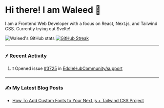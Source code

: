 # Hi there! I am Waleed 👋
I am a Frontend Web Developer with a focus on React, Next.js, and Tailwind CSS.
Currently trying out Svelte!

![Waleed's GitHub stats](https://github-readme-stats.vercel.app/api?username=waleedmumtaz&count_private=true&show_icons=true&theme=github_dark)
[![GitHub Streak](https://github-readme-streak-stats.herokuapp.com/?user=waleedmumtaz&theme=github-dark-blue)](https://git.io/streak-stats)

---

### :zap: Recent Activity
<!--START_SECTION:activity-->
1. ❗️ Opened issue [#3725](https://github.com/EddieHubCommunity/support/issues/3725) in [EddieHubCommunity/support](https://github.com/EddieHubCommunity/support)
<!--END_SECTION:activity-->

---

### :writing_hand: My Latest Blog Posts
<!-- HASHNODE_BLOG:START -->
- [How To Add Custom Fonts to Your Next.js + Tailwind CSS Project](https://waleedmumtaz.hashnode.dev/add-custom-fonts-nextjs-tailwindcss-ckxht1fa203pjhts1erq1h2er)
<!-- HASHNODE_BLOG:END -->

<!-- ![Top Languages](https://github-readme-stats.vercel.app/api/top-langs/?username=waleedmumtaz) -->

<!--
**waleedmumtaz/waleedmumtaz** is a ✨ _special_ ✨ repository because its `README.md` (this file) appears on your GitHub profile.

Here are some ideas to get you started:

- 🔭 I’m currently working on ...
- 🌱 I’m currently learning ...
- 👯 I’m looking to collaborate on ...
- 🤔 I’m looking for help with ...
- 💬 Ask me about ...
- 📫 How to reach me: ...
- 😄 Pronouns: ...
- ⚡ Fun fact: ...
-->
